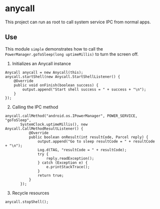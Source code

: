 # anycall
This project can run as root to call system service IPC from normal apps.

## Use
This module `simple` demonstrates how to call the `PowerManager.goToSleep(long uptimeMillis)` to
turn the screen off.

1. Initializes an Anycall instance
```
Anycall anycall = new Anycall(this);
anycall.startShell(new Anycall.StartShellListener() {
    @Override
    public void onFinish(boolean success) {
        output.append("Start shell success = " + success + "\n");
    }
});
```

2. Calling the IPC method
```
anycall.callMethod("android.os.IPowerManager", POWER_SERVICE, "goToSleep",
       SystemClock.uptimeMillis(), new Anycall.CallMethodResultListener() {
           @Override
           public boolean onResult(int resultCode, Parcel reply) {
               output.append("Go to sleep resultCode = " + resultCode + "\n");
               Log.d(TAG, "resultCode = " + resultCode);
               try {
                   reply.readException();
               } catch (Exception e) {
                   e.printStackTrace();
               }
               return true;
           }
       });
```

3. Recycle resources
```
anycall.stopShell();
```